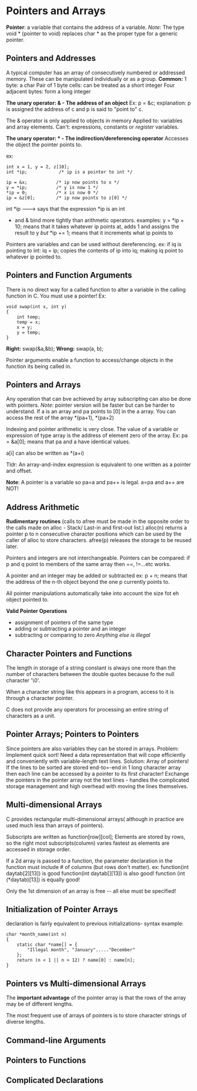 # Pointers and Arrays
**Pointer**: a variable that contains the address of a variable.
*Note:* The type void * (pointer to void) replaces char * as the proper type for a generic pointer.
## Pointers and Addresses
A typical computer has an array of consecutively numbered or addressed memory. These can be manipulated individually or as a group.
**Common:**
1 byte: a char
Pair of 1 byte cells: can be treated as a short integer
Four adjacent bytes: form a long integer

**The unary operator: & - The address of an object**
Ex:
p = &c;
explanation: p is assigned the address of c and p is said to "point to" c.

The & operator is only applied to objects in memory 
Applied to: variables and array elements. 
Can't: expressions, constants or *register* variables.


**The unary operator: * - The indirection/dereferencing operator**
Accesses the object the pointer points to. 

ex:
```
int x = 1, y = 2, z[10];
int *ip;            /* ip is a pointer to int */

ip = &x;           /* ip now points to x */
y = *ip;           /* y is now 1 */
*ip = 0;           /* x is now 0 */
ip = &z[0];        /* ip now points to z[0] */
```
int *ip ---> says that the expression *ip is an int

* and & bind more tightly than arithmetic operators. 
examples:
y = *ip + 10; means that it takes whatever ip points at, adds 1 and assigns the result to y
*but*
*ip += 1; means that it increments what ip points to

Pointers are variables and can be used without dereferencing.
ex:
if iq is pointing to int:
iq = ip;
copies the contents of ip into iq; making iq point to whatever ip pointed to. 

## Pointers and Function Arguments
There is no direct way for a called function to alter a variable in the calling function in C. You must use a pointer!
Ex:
```
void swap(int x, int y)
{
    int temp;
    temp = x;
    x = y;
    y = temp;
}
```
**Right:** swap(&a,&b);
**Wrong:** swap(a, b);

Pointer arguments enable a function to access/change objects in the function its being called in. 

## Pointers and Arrays
Any operation that can bve achieved by array subscripting can also be done with pointers.
*Note*: pointer version will be faster but can be harder to understand. 
If a is an array and pa points to [0] in the a array. You can access the rest of the array *(pa+1), *(pa+2)

Indexing and pointer arithmetic is very close. The value of a variable or expression of type array is the address of element zero of the array. Ex:
pa = &a[0]; means that pa and a have identical values. 


a[i] can also be written as *(a+i)

Tldr: An array-and-index expression is equivalent to one written as a pointer and offset. 

**Note**:
A pointer is a variable so pa=a and pa++ is legal. a=pa and a++ are NOT!

## Address Arithmetic

**Rudimentary routines** (calls to afree must be made in the opposite order to the calls made on alloc - Stack/ Last-in and first-out list.)
alloc(n) returns a pointer p to n consecutive character positions which can be used by the caller of alloc to store characters.
afree(p) releases the storage to be reused later. 

Pointers and integers are not interchangeable. 
Pointers can be compared: if p and q point to members of the same array then ==, !=...etc works. 

A pointer and an integer may be added or subtracted
ex: p + n; means that the address of the n-th object beyond the one p currently points to. 

All pointer manipulations automatically take into account the size fot eh object pointed to. 


**Valid Pointer Operations**
- assignment of pointers of the same type
- adding or subtracting a pointer and an integer
- subtracting or comparing to zero
*Anything else is illegal*

## Character Pointers and Functions
The length in storage of a string constant is always one more than the number of characters between the double quotes because fo the null character '\0'.

When a character string like this appears in a program, access to it is through a character pointer. 

C does not provide any operators for processing an entire string of characters as a unit. 

## Pointer Arrays; Pointers to Pointers
Since pointers are also variables they can be stored in arrays.
Problem: Implement quick sort! Need a data representation that will cope efficiently and conveniently with variable-length text lines.
Solution: Array of pointers!
If the lines to be sorted are stored end-to=-end in 1 long character array then each line can be accessed by a pointer to its first character! Exchange the pointers in the pointer array not the text lines - handles the complicated storage management and high overhead with moving the lines themselves. 

## Multi-dimensional Arrays
C provides rectangular multi-dimensional arrays( although in practice are used much less than arrays of pointers).

Subscripts are written as function[row][col];
Elements are stored by rows, so the right most subscripts(column) varies fastest as elements are accessed in storage order. 

If a 2d array is passed to a function, the parameter declaration in the function must include # of columns (but rows don't matter).
ex: function(int daytab[2][13]) is good
    function(int daytab[][13]) is also good!
    function (int (*daytab)[13]) is equally good!

Only the 1st dimension of an array is free -- all else must be specified!
## Initialization of Pointer Arrays
declaration is fairly equivalent to previous initializations- 
syntax example:
```
char *month_name(int n)
{
    static char *name[] = {
        "Illegal month", "January"....."December"
    };
    return (n < 1 || n > 12) ? name[0] : name[n];
}
```

## Pointers vs Multi-dimensional Arrays
The **important advantage** of the pointer array is that the rows of the array may be of different lengths.

The most frequent use of arrays of pointers is to store character strings of diverse lengths. 
## Command-line Arguments

## Pointers to Functions

## Complicated Declarations